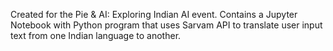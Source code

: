Created for the Pie & AI: Exploring Indian AI event.
Contains a Jupyter Notebook with Python program that uses Sarvam API to translate user input text from one Indian language to another.
